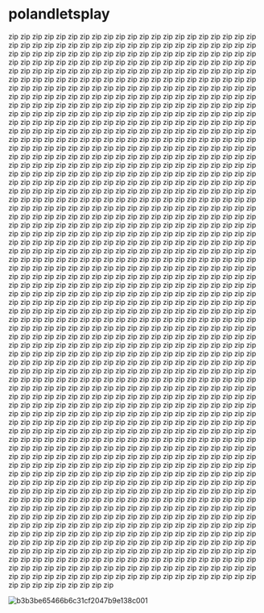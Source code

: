 # polandletsplay

zip zip zip zip zip zip zip zip zip zip zip zip zip zip zip zip zip zip zip zip zip zip zip zip zip zip zip zip zip zip zip zip zip zip zip zip zip zip zip zip zip zip zip zip zip zip zip zip zip zip zip zip zip zip zip zip zip zip zip zip zip zip zip zip zip zip zip zip zip zip zip zip zip zip zip zip zip zip zip zip zip zip zip zip zip zip zip zip zip zip zip zip zip zip zip zip zip zip zip zip zip zip zip zip zip zip zip zip zip zip zip zip zip zip zip zip zip zip zip zip zip zip zip zip zip zip zip zip zip zip zip zip zip zip zip zip
zip zip zip zip zip zip zip zip zip zip zip zip zip zip zip zip zip zip zip zip zip zip zip zip zip zip zip zip zip zip zip zip zip zip zip zip zip zip zip zip zip zip zip zip zip zip zip zip zip zip zip zip zip zip zip zip zip zip zip zip zip zip zip zip zip zip zip zip
zip zip zip zip zip zip zip zip zip zip zip zip zip zip zip zip zip zip zip zip zip zip zip zip zip zip zip zip zip zip zip zip zip zip zip zip zip zip zip zip zip zip zip zip zip zip zip zip zip zip zip zip zip zip zip zip zip zip zip zip zip zip zip zip zip zip zip zip
zip zip zip zip zip zip zip zip zip zip zip zip zip zip zip zip zip zip zip zip zip zip zip zip zip zip zip zip zip zip zip zip zip zip zip zip zip zip zip zip zip zip zip zip zip zip zip zip zip zip zip zip zip zip zip zip zip zip zip zip zip zip zip zip zip zip zip zip
zip zip zip zip zip zip zip zip zip zip zip zip zip zip zip zip zip zip zip zip zip zip zip zip zip zip zip zip zip zip zip zip zip zip zip zip zip zip zip zip zip zip zip zip zip zip zip zip zip zip zip zip zip zip zip zip zip zip zip zip zip zip zip zip zip zip zip zip
zip zip zip zip zip zip zip zip zip zip zip zip zip zip zip zip zip zip zip zip zip zip zip zip zip zip zip zip zip zip zip zip zip zip zip zip zip zip zip zip zip zip zip zip zip zip zip zip zip zip zip zip zip zip zip zip zip zip zip zip zip zip zip zip zip zip zip zip
zip zip zip zip zip zip zip zip zip zip zip zip zip zip zip zip zip zip zip zip zip zip zip zip zip zip zip zip zip zip zip zip zip zip zip zip zip zip zip zip zip zip zip zip zip zip zip zip zip zip zip zip zip zip zip zip zip zip zip zip zip zip zip zip zip zip zip zip
zip zip zip zip zip zip zip zip zip zip zip zip zip zip zip zip zip zip zip zip zip zip zip zip zip zip zip zip zip zip zip zip zip zip zip zip zip zip zip zip zip zip zip zip zip zip zip zip zip zip zip zip zip zip zip zip zip zip zip zip zip zip zip zip zip zip zip zip
zip zip zip zip zip zip zip zip zip zip zip zip zip zip zip zip zip zip zip zip zip zip zip zip zip zip zip zip zip zip zip zip zip zip zip zip zip zip zip zip zip zip zip zip zip zip zip zip zip zip zip zip zip zip zip zip zip zip zip zip zip zip zip zip zip zip zip zip
zip zip zip zip zip zip zip zip zip zip zip zip zip zip zip zip zip zip zip zip zip zip zip zip zip zip zip zip zip zip zip zip zip zip zip zip zip zip zip zip zip zip zip zip zip zip zip zip zip zip zip zip zip zip zip zip zip zip zip zip zip zip zip zip zip zip zip zip 
zip zip zip zip zip zip zip zip zip zip zip zip zip zip zip zip zip zip zip zip zip zip zip zip zip zip zip zip zip zip zip zip zip zip zip zip zip zip zip zip zip zip zip zip zip zip zip zip zip zip zip zip zip zip zip zip zip zip zip zip zip zip zip zip zip zip zip zip
zip zip zip zip zip zip zip zip zip zip zip zip zip zip zip zip zip zip zip zip zip zip zip zip zip zip zip zip zip zip zip zip zip zip zip zip zip zip zip zip zip zip zip zip zip zip zip zip zip zip zip zip zip zip zip zip zip zip zip zip zip zip zip zip zip zip zip zip 
zip zip zip zip zip zip zip zip zip zip zip zip zip zip zip zip zip zip zip zip zip zip zip zip zip zip zip zip zip zip zip zip zip zip zip zip zip zip zip zip zip zip zip zip zip zip zip zip zip zip zip zip zip zip zip zip zip zip zip zip zip zip zip zip zip zip zip zip 
zip zip zip zip zip zip zip zip zip zip zip zip zip zip zip zip zip zip zip zip zip zip zip zip zip zip zip zip zip zip zip zip zip zip zip zip zip zip zip zip zip zip zip zip zip zip zip zip zip zip zip zip zip zip zip zip zip zip zip zip zip zip zip zip zip zip zip zip 
zip zip zip zip zip zip zip zip zip zip zip zip zip zip zip zip zip zip zip zip zip zip zip zip zip zip zip zip zip zip zip zip zip zip zip zip zip zip zip zip zip zip zip zip zip zip zip zip zip zip zip zip zip zip zip zip zip zip zip zip zip zip zip zip zip zip zip zip 
zip zip zip zip zip zip zip zip zip zip zip zip zip zip zip zip zip zip zip zip zip zip zip zip zip zip zip zip zip zip zip zip zip zip zip zip zip zip zip zip zip zip zip zip zip zip zip zip zip zip zip zip zip zip zip zip zip zip zip zip zip zip zip zip zip zip zip zip 
zip zip zip zip zip zip zip zip zip zip zip zip zip zip zip zip zip zip zip zip zip zip zip zip zip zip zip zip zip zip zip zip zip zip zip zip zip zip zip zip zip zip zip zip zip zip zip zip zip zip zip zip zip zip zip zip zip zip zip zip zip zip zip zip zip zip zip zip 
zip zip zip zip zip zip zip zip zip zip zip zip zip zip zip zip zip zip zip zip zip zip zip zip zip zip zip zip zip zip zip zip zip zip zip zip zip zip zip zip zip zip zip zip zip zip zip zip zip zip zip zip zip zip zip zip zip zip zip zip zip zip zip zip zip zip zip zip 
zip zip zip zip zip zip zip zip zip zip zip zip zip zip zip zip zip zip zip zip zip zip zip zip zip zip zip zip zip zip zip zip zip zip zip zip zip zip zip zip zip zip zip zip zip zip zip zip zip zip zip zip zip zip zip zip zip zip zip zip zip




![b3b3be65466b6c31cf2047b9e138c001](https://github.com/user-attachments/assets/de0bb252-cc76-4046-a36b-906705a1a29e)

